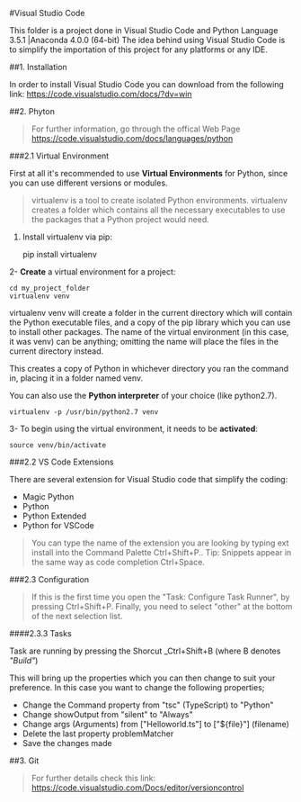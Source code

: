 #Visual Studio Code

This folder is a project done in Visual Studio Code and Python Language 3.5.1 |Anaconda 4.0.0 (64-bit)
The idea behind using Visual Studio Code is to simplify the importation of this project for any platforms or any IDE.

##1. Installation

In order to install Visual Studio Code you can download from the following link: https://code.visualstudio.com/docs/?dv=win

##2. Phyton

> For further information, go through the offical Web Page
> 	https://code.visualstudio.com/docs/languages/python

###2.1 Virtual Environment

First at all it's recommended to use **Virtual Environments** for Python, since you can use different versions or modules.

>virtualenv is a tool to create isolated Python environments. virtualenv creates a folder which contains all the necessary executables to use the packages that a Python project would need.

1. Install virtualenv via pip:

	pip install virtualenv

2- **Create** a virtual environment for a project:

	cd my_project_folder
	virtualenv venv

 virtualenv venv will create a folder in the current directory which will contain the Python executable files, and a copy of the pip library which you can use to install other packages. The name of the virtual environment (in this case, it was venv) can be anything; omitting the name will place the files in the current directory instead.

 This creates a copy of Python in whichever directory you ran the command in, placing it in a folder named venv.

 You can also use the **Python interpreter** of your choice (like python2.7).

	virtualenv -p /usr/bin/python2.7 venv

3- To begin using the virtual environment, it needs to be **activated**:

	source venv/bin/activate


###2.2 VS Code Extensions

There are several extension for Visual Studio code that simplify the coding:

- Magic Python
- Python
- Python Extended
- Python for VSCode

> You can type the name of the extension you are looking by typing ext install into the Command Palette Ctrl+Shift+P..
> Tip: Snippets appear in the same way as code completion Ctrl+Space.

###2.3 Configuration

> If this is the first time you open the "Task: Configure Task Runner", by pressing Ctrl+Shift+P.
> Finally, you need to select "other" at the bottom of the next selection list.


####2.3.3 Tasks

Task are running by pressing the Shorcut _Ctrl+Shift+B (where B denotes *"Build"*)

This will bring up the properties which you can then change to suit your preference. In this case you want to change the following properties;

- Change the Command property from "tsc" (TypeScript) to "Python"
- Change showOutput from "silent" to "Always"
- Change args (Arguments) from ["Helloworld.ts"] to ["${file}"] (filename)
- Delete the last property problemMatcher
- Save the changes made

##3. Git

> For further details check this link: https://code.visualstudio.com/Docs/editor/versioncontrol





